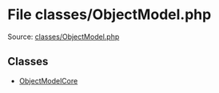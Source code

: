 File classes/ObjectModel.php
=========

Source: [classes/ObjectModel.php](https://github.com/PrestaShop/PrestaShop/blob/1.6.0.14/classes/ObjectModel.php)


Classes
-------

* [ObjectModelCore](class.ObjectModelCore.md)


